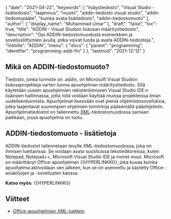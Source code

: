 {
  "date": "2021-04-22",
  "keywords": [
"lisäystiedosto",
"Visual Studio -lisätiedosto",
"laajennus",
"muoto",
"addin-tiedosto visual studio",
"addin tiedostopääte",
"kuinka avata lisätiedosto",
"addin-tiedostomuoto"
],
  "author": {
    "display_name": "Muhammad Umar"
},
  "draft": "false",
  "toc": true,
  "title": "ADDIN - Visual Studion lisäosan määritystiedosto",
  "description": "Opi ADDIN-tiedostomuodosta esimerkkien ja sovellusliittymien avulla, jotka voivat luoda ja avata ADDIN-tiedostoja.",
  "linktitle": "ADDIN",
  "menu": {
    "docs": {
      "parent": "programming",
      "identifier": "programming-addi-fin"
}
},
  "lastmod": "2021-12-12"
}

## Mikä on ADDIN-tiedostomuoto?

Tiedosto, jonka tunniste on .addin, on Microsoft Visual Studion lisäosaprojekteja varten luoma apuohjelman määritystiedosto. Sitä käytetään uusien apuohjelmien rekisteröimiseen Visual Studio IDE:n lisäosien hallinnassa, jotta niitä voidaan käyttää muissa projekteissa ilman uudelleenluomista. Apuohjelmat itsessään ovat pieniä ohjelmistosovelluksia, jotka laajentavat suurempien ohjelmien toimintoja pääsemällä pääohjelmiin. Apuohjelmatiedostot on tallennettu [XML](/web/xml/)-tiedostomuodossa samaan paikkaan, jossa apuohjelma on luotu.

## ADDIN-tiedostomuoto - lisätietoja

ADDIN-tiedostot tallennetaan levylle XML-tiedostomuodossa, joka on ihmisen luettavissa. Se voidaan avata suosituissa tekstieditoreissa, kuten Notepad, Notepad++, Microsoft Visual Studio IDE ja monet muut. Microsoft on määrittänyt Office-apuohjelman {{HYPERLINKKI}}, joka kuvaa kuinka apuohjelma aktivoidaan sen jälkeen, kun se on asennettu ja käytetty Office-asiakirjojen ja -sovellusten kanssa.

**Katso myös:** {{HYPERLINKKI}}

## Viitteet

 * [Office-apuohjelmien XML-luettelo](https://learn.microsoft.com/en-us/office/dev/add-ins/develop/add-in-manifests?tabs=tabid-1)

